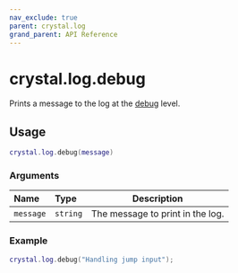 ```yaml
---
nav_exclude: true
parent: crystal.log
grand_parent: API Reference
---
```


# crystal.log.debug

Prints a message to the log at the [debug](verbosity) level.

## Usage

```lua
crystal.log.debug(message)
```

### Arguments

| Name      | Type     | Description                      |
| :-------- | :------- | -------------------------------- |
| `message` | `string` | The message to print in the log. |

### Example

```lua
crystal.log.debug("Handling jump input");
```

